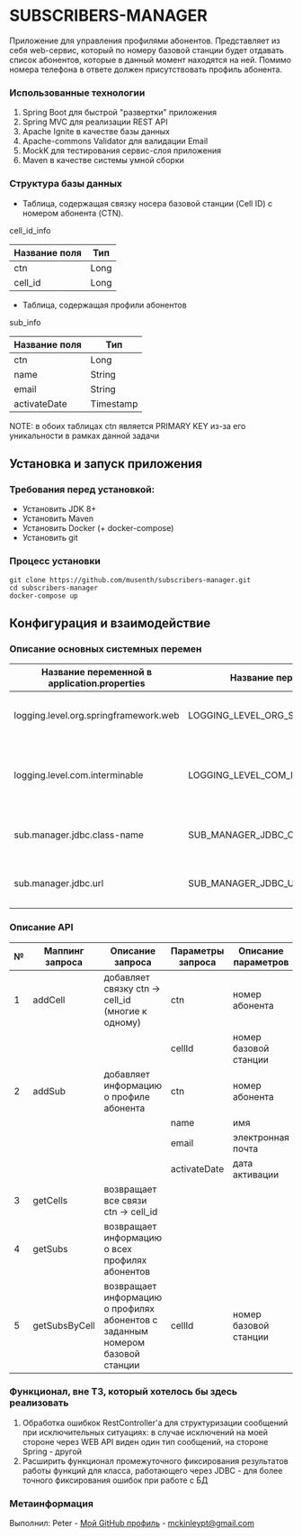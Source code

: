 # SUBSCRIBERS-MANAGER

Приложение для управления профилями абонентов. Представляет из себя web-сервис, который по номеру базовой станции будет отдавать список абонентов, которые в данный момент находятся на ней. Помимо номера телефона в ответе должен присутствовать профиль абонента.

### Использованные технологии

1. Spring Boot для быстрой "развертки" приложения
1. Spring MVC для реализации REST API
1. Apache Ignite в качестве базы данных
1. Apache-commons Validator для валидации Email
1. MockK для тестирования сервис-слоя приложения
1. Maven в качестве системы умной сборки

### Структура базы данных

* Таблица, содержащая связку носера базовой станции (Cell ID) с номером абонента (CTN).

cell_id_info

|Название поля|Тип|
| --- | --- |
|ctn|Long|
|cell_id|Long|

* Таблица, содержащая профили абонентов

sub_info

| Название поля | Тип |
| --- | --- |
| ctn | Long |
| name | String |
| email | String |
| activateDate | Timestamp |

NOTE: в обоих таблицах ctn является PRIMARY KEY из-за его уникальности в рамках данной задачи

## Установка и запуск приложения

### Требования перед установкой:

* Установить JDK 8+
* Установить Maven
* Установить Docker (+ docker-compose)
* Установить git

### Процесс установки
 
```
git clone https://github.com/musenth/subscribers-manager.git
cd subscribers-manager
docker-compose up
```

## Конфигурация и взаимодействие

### Описание основных системных перемен

|Название переменной в application.properties|Название переменной в ENV|Значение заданное по умолчанию|Описание| Обязательное поле ли нет |
| --- | --- | --- | --- | --- |
|logging.level.org.springframework.web|LOGGING_LEVEL_ORG_SPRINGFRAMEWORK_WEB|ERROR|Уровень логгирования для Spring Web|Нет|
|logging.level.com.interminable|LOGGING_LEVEL_COM_INTERMINABLE|DEBUG|Уровень логгирования для основного функционала приложения|Нет|
|sub.manager.jdbc.class-name|SUB_MANAGER_JDBC_CLASS_NAME|org.apache.ignite.IgniteJdbcDriver|Класс для подключения к БД через JDBC|Нет|
|sub.manager.jdbc.url|SUB_MANAGER_JDBC_URL|jdbc:ignite:thin://127.0.0.1|URL БД, к которой нужно подключиться|Нет|

### Описание API

|№|Маппинг запроса|Описание запроса|Параметры запроса|Описание параметров|
| ---- | --- | --- | --- | --- |
|1|addCell|добавляет связку ctn -> cell_id (многие к одному)|ctn|номер абонента|
| | | |cellId|номер базовой станции|
|2|addSub|добавляет информацию о профиле абонента|ctn|номер абонента|
| | | |name|имя|
| | | |email|электронная почта|
| | | |activateDate|дата активации|
|3|getCells|возвращает все связи ctn -> cell_id| | |
|4|getSubs|возвращает информацию о всех профилях абонентов| | |
|5|getSubsByCell|возвращает информацию о профилях абонентов с заданным номером базовой станции|cellId|номер базовой станции|

### Функционал, вне ТЗ, который хотелось бы здесь реализовать

1. Обработка ошибкок RestController'а для структуризации сообщений при исключительных ситуациях: в случае исключений на моей стороне через WEB API виден один тип сообщений, на стороне Spring - другой
1. Расширить функционал промежуточного фиксирования результатов работы функций для класса, работающего через JDBC - для более точного фиксирования ошибок при работе с БД

### Метаинформация

Выполнил: Peter - [Мой GitHub профиль](https://github.com/musenth) - mckinleypt@gmail.com

